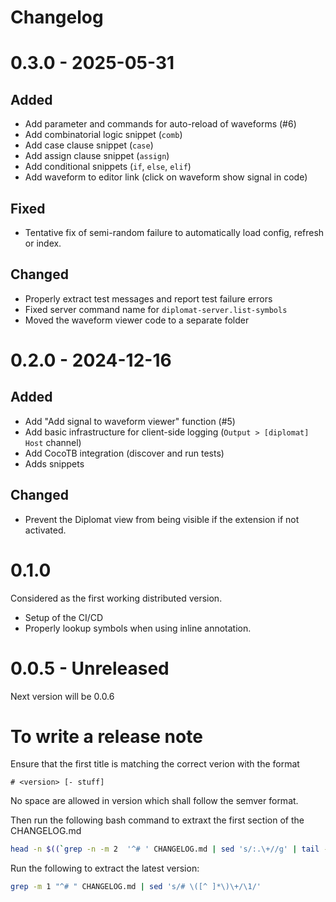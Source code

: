 # Changelog

# 0.3.0 - 2025-05-31

## Added

 - Add parameter and commands for auto-reload of waveforms (#6)
 - Add combinatorial logic snippet (`comb`)
 - Add case clause snippet (`case`)
 - Add assign clause snippet (`assign`)
 - Add conditional snippets (`if`, `else`, `elif`)
 - Add waveform to editor link (click on waveform show signal in code)

## Fixed
 
 - Tentative fix of semi-random failure to automatically load config, refresh or index.

## Changed

 - Properly extract test messages and report test failure errors
 - Fixed server command name for `diplomat-server.list-symbols`
 - Moved the waveform viewer code to a separate folder


# 0.2.0 - 2024-12-16

## Added 
- Add "Add signal to waveform viewer" function (#5)
- Add basic infrastructure for client-side logging (`Output > [diplomat] Host` channel)
- Add CocoTB integration (discover and run tests)
- Adds snippets 

## Changed
- Prevent the Diplomat view from being visible if the extension if not activated.


# 0.1.0
Considered as the first working distributed version.

- Setup of the CI/CD
- Properly lookup symbols when using inline annotation.

# 0.0.5 - Unreleased
Next version will be 0.0.6

# To write a release note

Ensure that the first title is matching the correct verion with the format
```
# <version> [- stuff]
```
No space are allowed in version which shall follow the semver format.

Then run the following bash command to extraxt the first section of the CHANGELOG.md
```bash
head -n $((`grep -n -m 2  '^# ' CHANGELOG.md | sed 's/:.\+//g' | tail -n 1`-1)) CHANGELOG.md
```

Run the following to extract the latest version:
```bash
grep -m 1 "^# " CHANGELOG.md | sed 's/# \([^ ]*\)\+/\1/'
```
